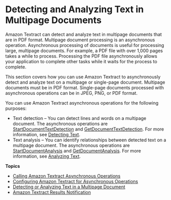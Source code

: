 # Detecting and Analyzing Text in Multipage Documents<a name="async"></a>

Amazon Textract can detect and analyze text in multipage documents that are in PDF format\. Multipage document processing is an asynchronous operation\. Asynchronous processing of documents is useful for processing large, multipage documents\. For example, a PDF file with over 1,000 pages takes a while to process\. Processing the PDF file asynchronously allows your application to complete other tasks while it waits for the process to complete\. 

This section covers how you can use Amazon Textract to asynchronously detect and analyze text on a multipage or single\-page document\. Multipage documents must be in PDF format\. Single\-page documents processed with asynchronous operations can be in JPEG, PNG, or PDF format\.

You can use Amazon Textract asynchronous operations for the following purposes:
+ Text detection – You can detect lines and words on a multipage document\. The asynchronous operations are [StartDocumentTextDetection](API_StartDocumentTextDetection.md) and [GetDocumentTextDetection](API_GetDocumentTextDetection.md)\. For more information, see [Detecting Text](how-it-works-detecting.md)\.
+ Text analysis – You can identify relationships between detected text on a multipage document\. The asynchronous operations are [StartDocumentAnalysis](API_StartDocumentAnalysis.md) and [GetDocumentAnalysis](API_GetDocumentAnalysis.md)\. For more information, see [Analyzing Text](how-it-works-analyzing.md)\.

**Topics**
+ [Calling Amazon Textract Asynchronous Operations](api-async.md)
+ [Configuring Amazon Textract for Asynchronous Operations](api-async-roles.md)
+ [Detecting or Analyzing Text in a Multipage Document](async-analyzing-with-sqs.md)
+ [Amazon Textract Results Notification](async-notification-payload.md)